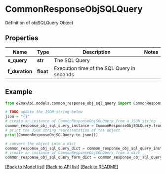 # CommonResponseObjSQLQuery

Definition of objSQLQuery Object

## Properties

Name | Type | Description | Notes
------------ | ------------- | ------------- | -------------
**s_query** | **str** | The SQL Query | 
**f_duration** | **float** | Execution time of the SQL Query in seconds | 

## Example

```python
from eZmaxApi.models.common_response_obj_sql_query import CommonResponseObjSQLQuery

# TODO update the JSON string below
json = "{}"
# create an instance of CommonResponseObjSQLQuery from a JSON string
common_response_obj_sql_query_instance = CommonResponseObjSQLQuery.from_json(json)
# print the JSON string representation of the object
print(CommonResponseObjSQLQuery.to_json())

# convert the object into a dict
common_response_obj_sql_query_dict = common_response_obj_sql_query_instance.to_dict()
# create an instance of CommonResponseObjSQLQuery from a dict
common_response_obj_sql_query_form_dict = common_response_obj_sql_query.from_dict(common_response_obj_sql_query_dict)
```
[[Back to Model list]](../README.md#documentation-for-models) [[Back to API list]](../README.md#documentation-for-api-endpoints) [[Back to README]](../README.md)


